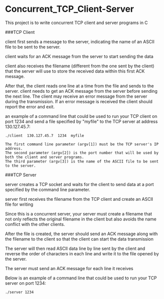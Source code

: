 # Concurrent_TCP_Client-Server
This project is to write concurrent TCP client and server programs in C

###TCP Client

client first sends a message to the server, indicating the name of an ASCII file to be sent to the server.

client waits for an ACK message from the server to start sending the data

client also receives the filename (different from the one sent by the client) that the server will use
	 to store the received data within this first ACK message.

After that, the client reads one line at a time from the file and sends to the server.
	client needs to get an ACK message from the server before sending the next line.
	The client may receive an error message from the server during the transmission.
	If an error message is received
		the client should report the error and exit.

an example of a command line that could be used to run your TCP client on port 1234
and send a file specified by "myfile" to the TCP server at address 130.127.45.7:

	./client  130.127.45.7  1234  myfile

	The first command line parameter (argv[1]) must be the TCP server's IP address.
	The second parameter (argv[2]) is the port number that will be used by both the client and server programs.
	The third parameter (argv[3]) is the name of the ASCII file to be sent to the server.

###TCP Server

server creates a TCP socket and waits for the client to send data at a port
	 specified by the command line parameter.

server first receives the filename from the TCP client and create an ASCII file for writing

Since this is a concurrent server,
	 your server must create a filename that not only reflects the original filename in the client
	 but also avoids the name conflict with the other clients.

After the file is created, the server should send an ACK message along with the filename 
	to the client so that the client can start the data transmission
	
The server will then read ASCII data line by line sent by the client
	and reverse the order of characters in each line and write it to the file opened by the server.

The server must send an ACK message for each line it receives

Below is an example of a command line that could be used to run your TCP server on port 1234:

	./server 1234


